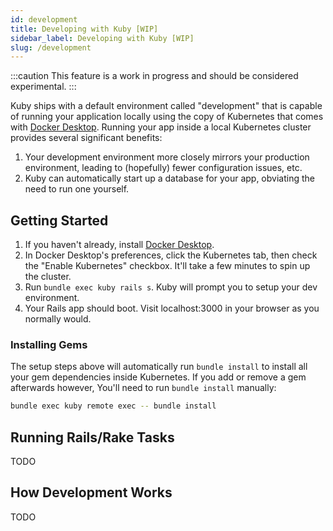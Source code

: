 ```yaml
---
id: development
title: Developing with Kuby [WIP]
sidebar_label: Developing with Kuby [WIP]
slug: /development
---
```


:::caution
This feature is a work in progress and should be considered experimental.
:::

Kuby ships with a default environment called "development" that is capable of running your application locally using the copy of Kubernetes that comes with [Docker Desktop](https://www.docker.com/products/docker-desktop). Running your app inside a local Kubernetes cluster provides several significant benefits:

1. Your development environment more closely mirrors your production environment, leading to (hopefully) fewer configuration issues, etc.
1. Kuby can automatically start up a database for your app, obviating the need to run one yourself.

## Getting Started

1. If you haven't already, install [Docker Desktop](https://www.docker.com/products/docker-desktop).
1. In Docker Desktop's preferences, click the Kubernetes tab, then check the "Enable Kubernetes" checkbox. It'll take a few minutes to spin up the cluster.
1. Run `bundle exec kuby rails s`. Kuby will prompt you to setup your dev environment.
1. Your Rails app should boot. Visit localhost:3000 in your browser as you normally would.

### Installing Gems

The setup steps above will automatically run `bundle install` to install all your gem dependencies inside Kubernetes. If you add or remove a gem afterwards however, You'll need to run `bundle install` manually:

```bash
bundle exec kuby remote exec -- bundle install
```

## Running Rails/Rake Tasks

TODO

## How Development Works

TODO
